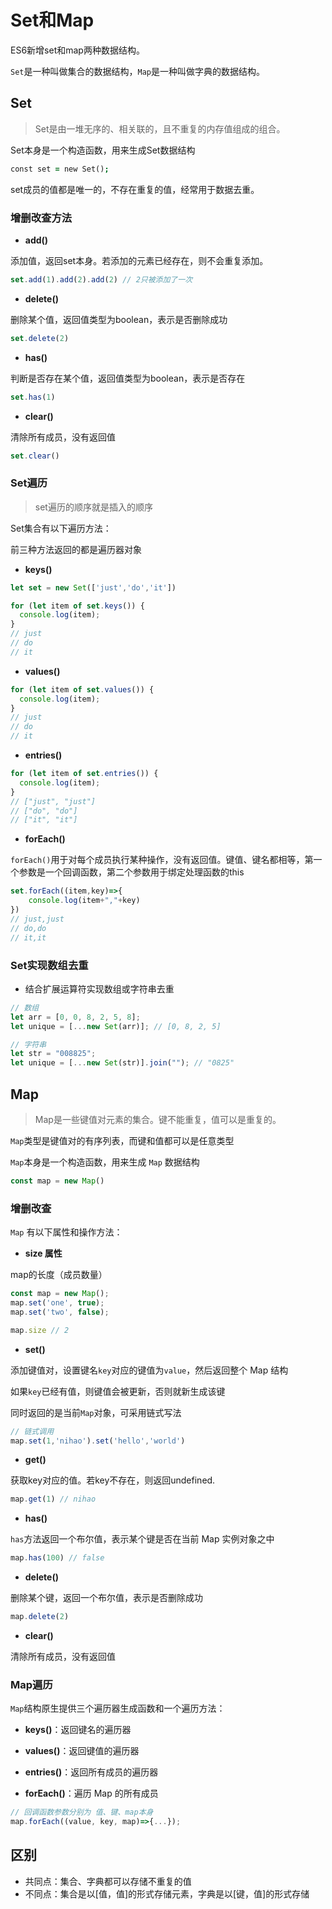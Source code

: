 # Set和Map

ES6新增set和map两种数据结构。

`Set`是一种叫做集合的数据结构，`Map`是一种叫做字典的数据结构。

## Set

> Set是由一堆无序的、相关联的，且不重复的内存值组成的组合。

Set本身是一个构造函数，用来生成Set数据结构

```j
const set = new Set();
```

set成员的值都是唯一的，不存在重复的值，经常用于数据去重。

### 增删改查方法

- **add()**

添加值，返回set本身。若添加的元素已经存在，则不会重复添加。

```js
set.add(1).add(2).add(2) // 2只被添加了一次
```

- **delete()**

删除某个值，返回值类型为boolean，表示是否删除成功

```js
set.delete(2)
```

- **has()**

判断是否存在某个值，返回值类型为boolean，表示是否存在

```js
set.has(1)
```

- **clear()**

清除所有成员，没有返回值

```js
set.clear()
```

### Set遍历

> set遍历的顺序就是插入的顺序

Set集合有以下遍历方法：

前三种方法返回的都是遍历器对象

- **keys()**

```js
let set = new Set(['just','do','it'])

for (let item of set.keys()) {
  console.log(item);
}
// just
// do
// it
```

- **values()**

```js
for (let item of set.values()) {
  console.log(item);
}
// just
// do
// it
```

- **entries()**

```js
for (let item of set.entries()) {
  console.log(item);
}
// ["just", "just"]
// ["do", "do"]
// ["it", "it"]
```

- **forEach()**

`forEach()`用于对每个成员执行某种操作，没有返回值。键值、键名都相等，第一个参数是一个回调函数，第二个参数用于绑定处理函数的this

```js
set.forEach((item,key)=>{
    console.log(item+","+key)
})
// just,just
// do,do
// it,it
```

### Set实现数组去重

- 结合扩展运算符实现数组或字符串去重

```js
// 数组
let arr = [0, 0, 8, 2, 5, 8];
let unique = [...new Set(arr)]; // [0, 8, 2, 5]

// 字符串
let str = "008825";
let unique = [...new Set(str)].join(""); // "0825"
```





## Map

> Map是一些键值对元素的集合。键不能重复，值可以是重复的。

`Map`类型是键值对的有序列表，而键和值都可以是任意类型

`Map`本身是一个构造函数，用来生成 `Map` 数据结构

```js
const map = new Map()
```

### 增删改查

`Map` 有以下属性和操作方法：

- **size 属性**

map的长度（成员数量）

```javascript
const map = new Map();
map.set('one', true);
map.set('two', false);

map.size // 2
```

- **set()**

添加键值对，设置键名`key`对应的键值为`value`，然后返回整个 Map 结构

如果`key`已经有值，则键值会被更新，否则就新生成该键

同时返回的是当前`Map`对象，可采用链式写法

```js
// 链式调用
map.set(1,'nihao').set('hello','world')
```

- **get()**

获取key对应的值。若key不存在，则返回undefined.

```js
map.get(1) // nihao
```

- **has()**

`has`方法返回一个布尔值，表示某个键是否在当前 Map 实例对象之中

```js
map.has(100) // false
```

- **delete()**

删除某个键，返回一个布尔值，表示是否删除成功

```js
map.delete(2)
```

- **clear()**

清除所有成员，没有返回值



### Map遍历

`Map`结构原生提供三个遍历器生成函数和一个遍历方法：

- **keys()**：返回键名的遍历器
- **values()**：返回键值的遍历器
- **entries()**：返回所有成员的遍历器

- **forEach()**：遍历 Map 的所有成员

```js
// 回调函数参数分别为 值、键、map本身
map.forEach((value, key, map)=>{...});
```



## 区别

- 共同点：集合、字典都可以存储不重复的值
- 不同点：集合是以[值，值]的形式存储元素，字典是以[键，值]的形式存储

